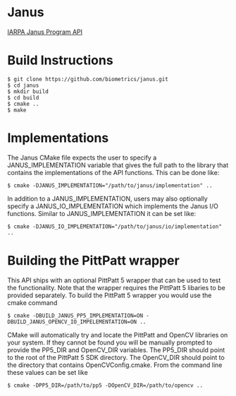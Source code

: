 Janus
=====

[IARPA Janus Program API](http://www.libjanus.org)

# Build Instructions

    $ git clone https://github.com/biometrics/janus.git
    $ cd janus
    $ mkdir build
    $ cd build
    $ cmake ..
    $ make

# Implementations

The Janus CMake file expects the user to specify a JANUS_IMPLEMENTATION variable that gives the full path to the library that contains the implementations of the API functions. This can be done like:

    $ cmake -DJANUS_IMPLEMENTATION="/path/to/janus/implementation" ..

In addition to a JANUS_IMPLEMENTATION, users may also optionally specify a JANUS_IO_IMPLEMENTATION which implements the Janus I/O functions. Similar to JANUS_IMPLEMENTATION it can be set like: 

    $ cmake -DJANUS_IO_IMPLEMENTATION="/path/to/janus/io/implementation" ..

# Building the PittPatt wrapper

This API ships with an optional PittPatt 5 wrapper that can be used to test the functionality. Note that the wrapper requires the PittPatt 5 libaries to be provided separately. To build the PittPatt 5 wrapper you would use the cmake command

    $ cmake -DBUILD_JANUS_PP5_IMPLEMENTATION=ON -DBUILD_JANUS_OPENCV_IO_IMPELEMENTATION=ON ..

CMake will automatically try and locate the PittPatt and OpenCV libraries on your system. If they cannot be found you will be manually prompted to provide the PP5_DIR and OpenCV_DIR variables. The PP5_DIR should point to the root of the PittPatt 5 SDK directory. The OpenCV_DIR should point to the directory that contains OpenCVConfig.cmake. From the command line these values can be set like

    $ cmake -DPP5_DIR=/path/to/pp5 -DOpenCV_DIR=/path/to/opencv ..
